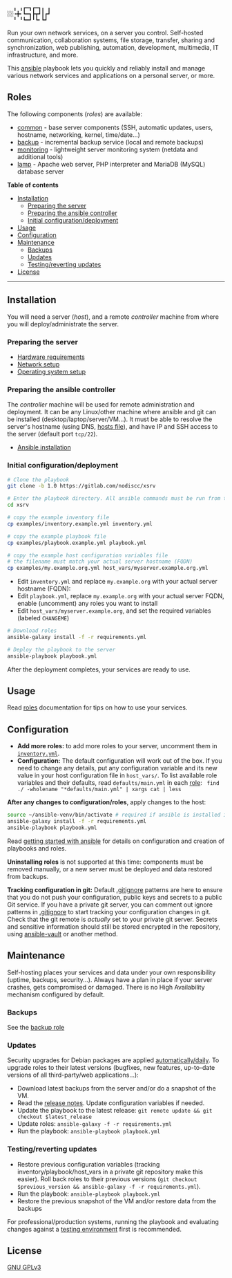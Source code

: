```
  ╻ ╻┏━┓┏━┓╻ ╻
░░╺╋╸┗━┓┣┳┛┃┏┛
  ╹ ╹┗━┛╹┗╸┗┛ 
```

Run your own network services, on a server you control. Self-hosted communication, collaboration systems, file storage, transfer, sharing and synchronization, web publishing, automation, development, multimedia, IT infrastructure, and more.

This [ansible](https://en.wikipedia.org/wiki/Ansible_(software)) playbook lets you quickly and reliably install and manage various network services and applications on a personal server, or more.

## Roles

The following components (_roles_) are available:

- [common](https://gitlab.com/nodiscc/ansible-xsrv-common) - base server components (SSH, automatic updates, users, hostname, networking, kernel, time/date...)
- [backup](https://gitlab.com/nodiscc/ansible-xsrv-backup) - incremental backup service (local and remote backups)
- [monitoring](https://gitlab.com/nodiscc/ansible-xsrv-monitoring) - lightweight server monitoring system (netdata and additional tools)
- [lamp](https://gitlab.com/nodiscc/ansible-xsrv-lamp) - Apache web server, PHP interpreter and MariaDB (MySQL) database server

<!-- TODO demo screencast -->

**Table of contents**

<!-- MarkdownTOC -->

- [Installation](#installation)
  - [Preparing the server](#preparing-the-server)
  - [Preparing the ansible controller](#preparing-the-ansible-controller)
  - [Initial configuration/deployment](#initial-configurationdeployment)
- [Usage](#usage)
- [Configuration](#configuration)
- [Maintenance](#maintenance)
  - [Backups](#backups)
  - [Updates](#updates)
  - [Testing/reverting updates](#testingreverting-updates)
- [License](#license)

<!-- /MarkdownTOC -->

------------


## Installation

You will need a server (_host_), and a remote _controller_ machine from where you will deploy/administrate the server.


### Preparing the server

* [Hardware requirements](doc/hardware.md)
* [Network setup](doc/network.md)
* [Operating system setup](operating-system.md)


### Preparing the ansible controller

The _controller_ machine will be used for remote administration and deployment. It can be any Linux/other machine where ansible and git can be installed (desktop/laptop/server/VM...). It must be able to resolve the server's hostname (using DNS, [hosts file](https://en.wikipedia.org/wiki/Hosts_(file))), and have IP and SSH access to the server (default port `tcp/22`).

- [Ansible installation](doc/ansible-install.md)


### Initial configuration/deployment

```bash
# Clone the playbook
git clone -b 1.0 https://gitlab.com/nodiscc/xsrv

# Enter the playbook directory. All ansible commands must be run from this directory
cd xsrv

# copy the example inventory file
cp examples/inventory.example.yml inventory.yml

# copy the example playbook file
cp examples/playbook.example.yml playbook.yml

# copy the example host configuration variables file
# the filename must match your actual server hostname (FQDN)
cp examples/my.example.org.yml host_vars/myserver.example.org.yml
```

- Edit `inventory.yml` and replace `my.example.org` with your actual server hostname (FQDN):
- Edit `playbook.yml`, replace `my.example.org` with your actual server FQDN, enable (uncomment) any roles you want to install
- Edit `host_vars/myserver.example.org`, and set the required variables (labeled `CHANGEME`)

```bash
# Download roles
ansible-galaxy install -f -r requirements.yml

# Deploy the playbook to the server
ansible-playbook playbook.yml
```

After the deployment completes, your services are ready to use.


## Usage

Read [roles](#roles) documentation for tips on how to use your services.


## Configuration

- **Add more roles:** to add more roles to your server, uncomment them in [`inventory.yml`](inventory.yml).
- **Configuration:** The default configuration will work out of the box. If you need to change any details, put any configuration variable and its new value in your host configuration file in `host_vars/`. To list available role variables and their defaults, read `defaults/main.yml` in each [role](#roles): `
find ./ -wholename "*defaults/main.yml" | xargs cat | less`

**After any changes to configuration/roles**, apply changes to the host:

```bash
source ~/ansible-venv/bin/activate # required if ansible is installed in a virtualenv
ansible-galaxy install -f -r requirements.yml
ansible-playbook playbook.yml
```

Read [getting started with ansible](doc/getting-started-with-ansible.md) for details on configuration and creation of playbooks and roles.

**Uninstalling roles** is not supported at this time: components must be removed manually, or a new server must be deployed and data restored from backups.

**Tracking configuration in git:** Default [.gitignore](.gitignore) patterns are here to ensure that you do not push your configuration, public keys and secrets to a public Git service. If you have a private git server, you can comment out ignore patterns in [.gitignore](.gitignore) to start tracking your configuration changes in git. Check that the git remote is *actually* set to your private git server. Secrets and sensitive information should still be stored encrypted in the repository, using [ansible-vault](doc/getting-started-with-ansible.md#ansible-vault) or another method.



## Maintenance

Self-hosting places your services and data under your own responsibility (uptime, backups, security...). Always have a plan in place if your server crashes, gets compromised or damaged. There is no High Availability mechanism configured by default.


### Backups

See the [backup role](https://gitlab.com/nodiscc/ansible-xsrv-backup#documentation)


### Updates

Security upgrades for Debian packages are applied [automatically/daily](https://gitlab.com/nodiscc/ansible-xsrv-common). To upgrade roles to their latest versions (bugfixes, new features, up-to-date versions of all third-party/web applications...):

- Download latest backups from the server and/or do a snapshot of the VM.
- Read the [release notes](CHANGELOG.md). Update configuration variables if needed.
- Update the playbook to the latest release: `git remote update && git checkout $latest_release`
- Update roles: `ansible-galaxy -f -r requirements.yml`
- Run the playbook:  `ansible-playbook playbook.yml`


### Testing/reverting updates

- Restore previous configuration variables (tracking inventory/playbook/host_vars in a private git repository make this easier). Roll back roles to their previous versions (`git checkout $previous_version && ansible-galaxy -f -r requirements.yml`).
- Run the playbook:  `ansible-playbook playbook.yml`
- Restore the previous snapshot of the VM and/or restore data from the backups

For professional/production systems, running the playbook and evaluating changes against a [testing environment](doc/getting-started-with-ansible.md#using-multiple-environments) first is recommended.


## License

[GNU GPLv3](LICENSE)
